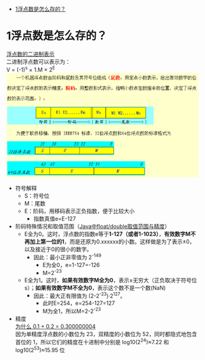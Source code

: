 <!-- TOC -->

- [1浮点数是怎么存的？](#1浮点数是怎么存的)

<!-- /TOC -->
# 1浮点数是怎么存的？
[浮点数的二进制表示](https://www.ruanyifeng.com/blog/2010/06/ieee_floating-point_representation.html)  
二进制浮点数可以表示为：  
V = (-1)<sup>s</sup> &times; 1.M &times; 2<sup>E</sup> 
![](../picture/计算机基础/计算机组成原理/1-浮点数.png)
- 符号解释
    - S：符号位
    - M：尾数
    - E：阶码，用移码表示正负指数，便于比较大小
        - 指数真值e=E-127
- 阶码特殊情况和取值范围（[Java中float/double取值范围与精度](https://blog.csdn.net/a327369238/article/details/52354811)）
    - E全为0。这时，浮点数的指数e等于**1-127（或者1-1023）**，**有效数字M不再加上第一位的1**，而是还原为0.xxxxxx的小数。这样做是为了表示±0，以及接近于0的很小的数字。
        - 因此：最小正非零值为 2<sup>-149</sup>
            - E为全0，e=1-127=-126
            - M=2<sup>-23
    - E全为1。这时，**如果有效数字M全为0**，表示±无穷大（正负取决于符号位s）；**如果有效数字M不全为0**，表示这个数不是一个数(NaN)
        - 因此：最大正有限值为 (2-2<sup>-23</sup>)·2<sup>127</sup>。
            - 此时E=254，e=254-127=127
            - M为全1，所以M=2-2<sup>-23</sup>
- 精度  
[为什么 0.1 + 0.2 = 0.300000004](https://draveness.me/whys-the-design-floating-point-arithmetic/)  
因为单精度浮点数的小数位为 23，双精度的小数位为 52，同时都隐式地包含首位的 1，所以它们的精度在十进制中分别是 log10(2<sup>24</sup>)≈7.22 和 log10(2<sup>53</sup>)≈15.95 位